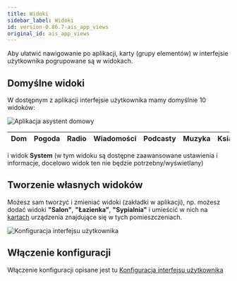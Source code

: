 ```yaml
---
title: Widoki
sidebar_label: Widoki
id: version-0.86.7-ais_app_views
original_id: ais_app_views
---
```


Aby ułatwić nawigowanie po aplikacji, karty (grupy elementów) w interfejsie użytkownika pogrupowane są w widokach.

## Domyślne widoki

W dostępnym z aplikacji interfejsie użytkownika mamy domyślnie 10 widoków:


![Aplikacja asystent domowy](/AIS-docs/img/en/frontend/frontend-views.png)

|Dom|Pogoda|Radio|Wiadomości|Podcasty|Muzyka|Książki|Dyski|Ustawienia|Pomoc|
|---|------|-----|----------|--------|------|-------|-----|----------|-----|
i widok **System** (w tym widoku są dostępne zaawansowane ustawienia i informacje, docelowo widok ten nie będzie potrzebny/wyświetlany)


## Tworzenie własnych widoków

Możesz sam tworzyć i zmieniać widoki (zakładki w aplikacji), np. możesz dodać widoki **"Salon"**, **"Łazienka"**, **"Sypialnia"** i umieścić w nich na [kartach](/AIS-docs/docs/en/ais_app_cards.html) urządzenia znajdujące się w tych pomieszczeniach.


![Konfiguracja interfejsu użytkownika](/AIS-docs/img/en/frontend/lovelace-ui-conf2.png)


## Włączenie konfiguracji

Włączenie konfiguracji opisane jest tu [Konfiguracja interfejsu użytkownika](/AIS-docs/docs/en/ais_app_ui_config.html)